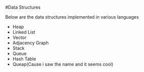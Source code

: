 #Data Structures

Below are the data structures implemented in various languages
* Heap
* Linked List
* Vector
* Adjacency Graph
* Stack
* Queue
* Hash Table
* Queap(Cause i saw the name and it seems cool)
